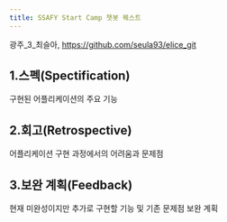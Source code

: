 ```yaml
---
title: SSAFY Start Camp 챗봇 퀘스트
---
```


광주_3_최슬아, https://github.com/seula93/elice_git

1.스펙(Spectification)
---
구현된 어플리케이션의 주요 기능


2.회고(Retrospective)
---
어플리케이션 구현 과정에서의 어려움과 문제점


3.보완 계획(Feedback)
---
현재 미완성이지만 추가로 구현할 기능 및 기존 문제점 보완 계획
